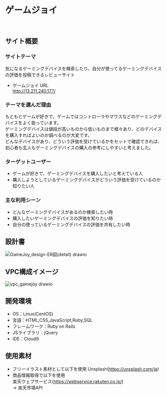 # ゲームジョイ
​
## サイト概要
### サイトテーマ
気になるゲーミングデバイスを検索したり、自分が使ってるゲーミングデバイスの評価を投稿できるレビューサイト
- ゲームジョイ URL  
http://13.211.240.177/
​
### テーマを選んだ理由
もともとゲームが好きで、ゲームではコントローラやマウスなどのゲーミングデバイスをよく扱っています。  
ゲーミングデバイスは値段が高いものから低いものまで様々あり、どのデバイスを購入すればよいのか調べるのが大変です。  
どんなデバイスがあり、どういう評価を受けているかをセットで確認できれば、初心者も玄人もゲーミングデバイスの購入の参考にしやすいと考えました。
​
### ターゲットユーザー
- ゲームが好きで、ゲーミングデバイスを購入したいと考えている人
- 購入しようとしているゲーミングデバイスがどういう評価を受けているのか知りたい人
​
### 主な利用シーン
- どんなゲーミングデバイスがあるのか検索したい時
-  購入したいゲーミングデバイスの評価を知りたい時
- 自分の使っているゲーミングデバイスの評価を共有したい時

## 設計書
![GameJoy_design-ER図(detail) drawio](https://github.com/yakkul92/gemejoy/assets/146314989/5527ff63-f6b4-4421-9376-8103f09d8dae)

## VPC構成イメージ
![vpc_gamejoy drawio](https://github.com/yakkul92/gemejoy/assets/146314989/fdb66180-4734-4f66-8669-c30a40b04cc3)

## 開発環境
- OS：Linux(CentOS)
- 言語：HTML,CSS,JavaScript,Ruby,SQL
- フレームワーク：Ruby on Rails
- JSライブラリ：jQuery
- IDE：Cloud9
​
## 使用素材
- フリーイラスト素材として以下を使用
  Unsplash(https://unsplash.com/ja)
- 商品情報取得で以下を使用  
  楽天ウェブサービス(https://webservice.rakuten.co.jp/)  
   → 楽天市場API 
  
